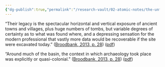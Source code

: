 ```yaml
---
{"dg-publish":true,"permalink":"/research-vault/02-atomic-notes/the-unfortunate-reality-is-that-19th-century-excavation-was-pretty-shoddy-and-leaves-many-gaps-in-the-record/"}
---
```


“Their legacy is the spectacular horizontal and vertical exposure of ancient towns and villages, plus huge numbers of tombs, but variable degrees of certainty as to what was found where, and a depressing sensation for the modern professional that vastly more data would be recoverable if the site were excavated today.” ([Broodbank, 2013, p. 28](zotero://select/library/items/IR54JIQG)) ([pdf](zotero://open-pdf/library/items/85K7BT2G?page=25&annotation=QX5H4NT6))

“Around much of the basin, the context in which archaeology took place was explicitly or quasi-colonial.” ([Broodbank, 2013, p. 28](zotero://select/library/items/IR54JIQG)) ([pdf](zotero://open-pdf/library/items/85K7BT2G?page=25&annotation=PWXFCWI8))